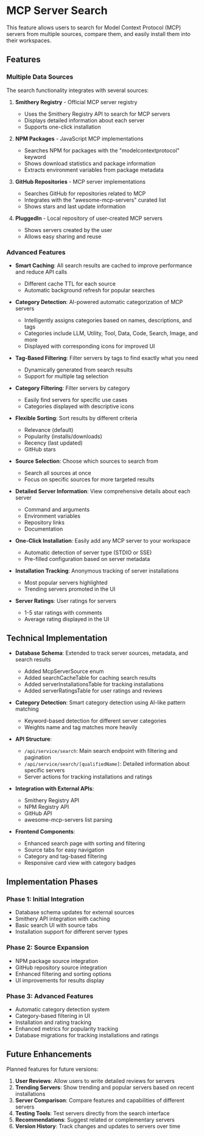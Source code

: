 # MCP Server Search

This feature allows users to search for Model Context Protocol (MCP) servers from multiple sources, compare them, and easily install them into their workspaces.

## Features

### Multiple Data Sources

The search functionality integrates with several sources:

1. **Smithery Registry** - Official MCP server registry
   - Uses the Smithery Registry API to search for MCP servers
   - Displays detailed information about each server
   - Supports one-click installation

2. **NPM Packages** - JavaScript MCP implementations
   - Searches NPM for packages with the "modelcontextprotocol" keyword
   - Shows download statistics and package information
   - Extracts environment variables from package metadata

3. **GitHub Repositories** - MCP server implementations
   - Searches GitHub for repositories related to MCP
   - Integrates with the "awesome-mcp-servers" curated list
   - Shows stars and last update information

4. **PluggedIn** - Local repository of user-created MCP servers
   - Shows servers created by the user
   - Allows easy sharing and reuse

### Advanced Features

- **Smart Caching**: All search results are cached to improve performance and reduce API calls
  - Different cache TTL for each source
  - Automatic background refresh for popular searches

- **Category Detection**: AI-powered automatic categorization of MCP servers
  - Intelligently assigns categories based on names, descriptions, and tags
  - Categories include LLM, Utility, Tool, Data, Code, Search, Image, and more
  - Displayed with corresponding icons for improved UI

- **Tag-Based Filtering**: Filter servers by tags to find exactly what you need
  - Dynamically generated from search results
  - Support for multiple tag selection

- **Category Filtering**: Filter servers by category
  - Easily find servers for specific use cases
  - Categories displayed with descriptive icons

- **Flexible Sorting**: Sort results by different criteria
  - Relevance (default)
  - Popularity (installs/downloads)
  - Recency (last updated)
  - GitHub stars

- **Source Selection**: Choose which sources to search from
  - Search all sources at once
  - Focus on specific sources for more targeted results

- **Detailed Server Information**: View comprehensive details about each server
  - Command and arguments
  - Environment variables
  - Repository links
  - Documentation

- **One-Click Installation**: Easily add any MCP server to your workspace
  - Automatic detection of server type (STDIO or SSE)
  - Pre-filled configuration based on server metadata

- **Installation Tracking**: Anonymous tracking of server installations
  - Most popular servers highlighted
  - Trending servers promoted in the UI

- **Server Ratings**: User ratings for servers
  - 1-5 star ratings with comments
  - Average rating displayed in the UI

## Technical Implementation

- **Database Schema**: Extended to track server sources, metadata, and search results
  - Added McpServerSource enum
  - Added searchCacheTable for caching search results
  - Added serverInstallationsTable for tracking installations
  - Added serverRatingsTable for user ratings and reviews

- **Category Detection**: Smart category detection using AI-like pattern matching
  - Keyword-based detection for different server categories
  - Weights name and tag matches more heavily

- **API Structure**:
  - `/api/service/search`: Main search endpoint with filtering and pagination
  - `/api/service/search/[qualifiedName]`: Detailed information about specific servers
  - Server actions for tracking installations and ratings

- **Integration with External APIs**:
  - Smithery Registry API
  - NPM Registry API
  - GitHub API
  - awesome-mcp-servers list parsing

- **Frontend Components**:
  - Enhanced search page with sorting and filtering
  - Source tabs for easy navigation
  - Category and tag-based filtering
  - Responsive card view with category badges

## Implementation Phases

### Phase 1: Initial Integration
- Database schema updates for external sources
- Smithery API integration with caching
- Basic search UI with source tabs
- Installation support for different server types

### Phase 2: Source Expansion
- NPM package source integration
- GitHub repository source integration
- Enhanced filtering and sorting options
- UI improvements for results display

### Phase 3: Advanced Features
- Automatic category detection system
- Category-based filtering in UI
- Installation and rating tracking
- Enhanced metrics for popularity tracking
- Database migrations for tracking installations and ratings

## Future Enhancements

Planned features for future versions:

1. **User Reviews**: Allow users to write detailed reviews for servers
2. **Trending Servers**: Show trending and popular servers based on recent installations
3. **Server Comparison**: Compare features and capabilities of different servers
4. **Testing Tools**: Test servers directly from the search interface
5. **Recommendations**: Suggest related or complementary servers
6. **Version History**: Track changes and updates to servers over time 